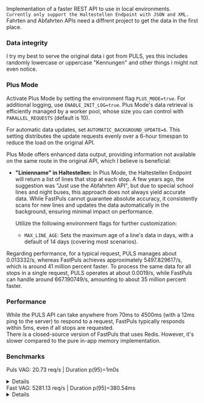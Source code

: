 Implementation of a faster REST API to use in local environments.  
`Currently only support the Haltestellen Endpoint with JSON and XML.`  
Fahrten and Abfahrten APIs need a diffrent project to get the data in the first place.  

### Data integrity
I try my best to serve the original data i got from PULS, yes this includes randomly lowercase or uppercase "Kennungen" and other things i might not even notice.

### Plus Mode

Activate Plus Mode by setting the environment flag `PLUS_MODE=true`. For additional logging, use `ENABLE_INIT_LOG=true`. Plus Mode's data retrieval is efficiently managed by a worker pool, whose size you can control with `PARALLEL_REQUESTS` (default is 10).

For automatic data updates, set `AUTOMATIC_BACKGROUND_UPDATE=6`. This setting distributes the update requests evenly over a 6-hour timespan to reduce the load on the original API.

Plus Mode offers enhanced data output, providing information not available on the same route in the original API, which I believe is beneficial:

- **"Linienname" in Haltestellen:** In Plus Mode, the Haltestellen Endpoint will return a list of lines that stop at each stop. A few years ago, the suggestion was "Just use the Abfahrten API", but due to special school lines and night buses, this approach does not always yield accurate data. While FastPuls cannot guarantee absolute accuracy, it consistently scans for new lines and updates the data automatically in the background, ensuring minimal impact on performance.
  
  Utilize the following environment flags for further customization:
  - `MAX_LINE_AGE`: Sets the maximum age of a line's data in days, with a default of 14 days (covering most scenarios).

Regarding performance, for a typical request, PULS manages about 0.013332/s, whereas FastPuls achieves approximately 5497.829617/s, which is around 41 million percent faster. To process the same data for all stops in a single request, PULS operates at about 0.0019/s, while FastPuls can handle around 667.190749/s, amounting to about 35 million percent faster.



### Performance  
While the PULS API can take anywhere from 70ms to 4500ms (with a 12ms ping to the server) to respond to a request, FastPuls typically responds within 5ms, even if all stops are requested.  
There is a closed-source version of FastPuls that uses Redis. However, it's slower compared to the pure in-app memory implementation.  

### Benchmarks
Puls VAG: 20.73 req/s | Duration p(95)=1m0s
<details>
<pre>
checks.........................: 74.46% ✓ 1158      ✗ 397
data_received..................: 12 MB  157 kB/s
data_sent......................: 1.8 MB 25 kB/s
http_req_blocked...............: avg=77.65ms min=0s       med=78.85ms max=123.04ms p(90)=89.59ms p(95)=92.73ms
http_req_connecting............: avg=27.24ms min=0s       med=26.95ms max=50.68ms  p(90)=33.83ms p(95)=37.18ms
http_req_duration..............: avg=40.3s   min=353.57ms med=41.32s  max=1m0s     p(90)=59.93s  p(95)=59.93s
{ expected_response:true }...: avg=33.57s  min=353.57ms med=31.1s   max=58.87s   p(90)=52.25s  p(95)=52.62s
http_req_failed................: 25.53% ✓ 397       ✗ 1158
http_req_receiving.............: avg=23.85µs min=0s       med=0s      max=1.46ms   p(90)=0s      p(95)=0s
http_req_sending...............: avg=9.9µs   min=0s       med=0s      max=1.51ms   p(90)=0s      p(95)=0s
http_req_tls_handshaking.......: avg=50.38ms min=0s       med=50.64ms max=82.56ms  p(90)=58.41ms p(95)=60.87ms
http_req_waiting...............: avg=40.3s   min=353.57ms med=41.32s  max=1m0s     p(90)=59.93s  p(95)=59.93s
http_reqs......................: 1555   20.730588/s
iteration_duration.............: avg=40.38s  min=430.55ms med=41.41s  max=1m0s     p(90)=1m0s    p(95)=1m0s
iterations.....................: 1555   20.730588/s
vus............................: 19     min=19      max=1999
vus_max........................: 2000   min=2000    max=2000
</pre>
</details>
Fast VAG: 5281.13 req/s | Duration p(95)=380.54ms
<details>
<pre>
checks.........................: 100.00% ✓ 237658      ✗ 0
data_received..................: 291 MB  6.5 MB/s
data_sent......................: 38 MB   845 kB/s
http_req_blocked...............: avg=1.96µs   min=0s med=0s       max=1.12ms   p(90)=0s       p(95)=0s
http_req_connecting............: avg=1.26µs   min=0s med=0s       max=1.12ms   p(90)=0s       p(95)=0s
http_req_duration..............: avg=274.46ms min=0s med=319.42ms max=779.63ms p(90)=376.62ms p(95)=380.49ms
{ expected_response:true }...: avg=274.46ms min=0s med=319.42ms max=779.63ms p(90)=376.62ms p(95)=380.49ms
http_req_failed................: 0.00%   ✓ 0           ✗ 237658
http_req_receiving.............: avg=18.2µs   min=0s med=0s       max=18.02ms  p(90)=0s       p(95)=0s
http_req_sending...............: avg=4.09µs   min=0s med=0s       max=1.66ms   p(90)=0s       p(95)=0s
http_req_tls_handshaking.......: avg=0s       min=0s med=0s       max=0s       p(90)=0s       p(95)=0s
http_req_waiting...............: avg=274.44ms min=0s med=319.4ms  max=779.63ms p(90)=376.59ms p(95)=380.48ms
http_reqs......................: 237658  5281.135947/s
iteration_duration.............: avg=274.51ms min=0s med=319.47ms max=780.16ms p(90)=376.66ms p(95)=380.54ms
iterations.....................: 237658  5281.135947/s
vus............................: 45      min=45        max=1998
vus_max........................: 2000    min=2000      max=2000
</pre>
</details>
